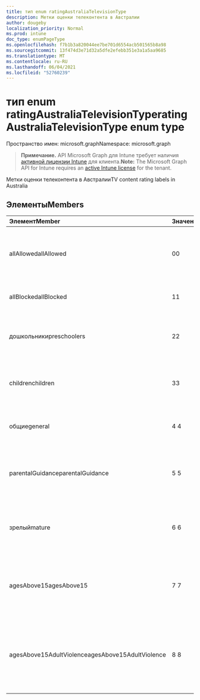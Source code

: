 ```yaml
---
title: тип enum ratingAustraliaTelevisionType
description: Метки оценки телеконтента в Австралии
author: dougeby
localization_priority: Normal
ms.prod: intune
doc_type: enumPageType
ms.openlocfilehash: f7b1b3a820044ee7be701d6554acb501565b8a98
ms.sourcegitcommit: 13f474d3e71d32a5dfe2efebb351e3a1a5aa9685
ms.translationtype: MT
ms.contentlocale: ru-RU
ms.lasthandoff: 06/04/2021
ms.locfileid: "52760239"
---
```

# <a name="ratingaustraliatelevisiontype-enum-type"></a><span data-ttu-id="04e28-103">тип enum ratingAustraliaTelevisionType</span><span class="sxs-lookup"><span data-stu-id="04e28-103">ratingAustraliaTelevisionType enum type</span></span>

<span data-ttu-id="04e28-104">Пространство имен: microsoft.graph</span><span class="sxs-lookup"><span data-stu-id="04e28-104">Namespace: microsoft.graph</span></span>

> <span data-ttu-id="04e28-105">**Примечание.** API Microsoft Graph для Intune требует наличия [активной лицензии Intune](https://go.microsoft.com/fwlink/?linkid=839381) для клиента.</span><span class="sxs-lookup"><span data-stu-id="04e28-105">**Note:** The Microsoft Graph API for Intune requires an [active Intune license](https://go.microsoft.com/fwlink/?linkid=839381) for the tenant.</span></span>

<span data-ttu-id="04e28-106">Метки оценки телеконтента в Австралии</span><span class="sxs-lookup"><span data-stu-id="04e28-106">TV content rating labels in Australia</span></span>

## <a name="members"></a><span data-ttu-id="04e28-107">Элементы</span><span class="sxs-lookup"><span data-stu-id="04e28-107">Members</span></span>
|<span data-ttu-id="04e28-108">Элемент</span><span class="sxs-lookup"><span data-stu-id="04e28-108">Member</span></span>|<span data-ttu-id="04e28-109">Значение</span><span class="sxs-lookup"><span data-stu-id="04e28-109">Value</span></span>|<span data-ttu-id="04e28-110">Описание</span><span class="sxs-lookup"><span data-stu-id="04e28-110">Description</span></span>|
|:---|:---|:---|
|<span data-ttu-id="04e28-111">allAllowed</span><span class="sxs-lookup"><span data-stu-id="04e28-111">allAllowed</span></span>|<span data-ttu-id="04e28-112">0</span><span class="sxs-lookup"><span data-stu-id="04e28-112">0</span></span>|<span data-ttu-id="04e28-113">Значение по умолчанию, разрешить все содержимого тв-шоу</span><span class="sxs-lookup"><span data-stu-id="04e28-113">Default value, allow all TV shows content</span></span>|
|<span data-ttu-id="04e28-114">allBlocked</span><span class="sxs-lookup"><span data-stu-id="04e28-114">allBlocked</span></span>|<span data-ttu-id="04e28-115">1</span><span class="sxs-lookup"><span data-stu-id="04e28-115">1</span></span>|<span data-ttu-id="04e28-116">Не разрешайте контент тв-шоу</span><span class="sxs-lookup"><span data-stu-id="04e28-116">Do not allow any TV shows content</span></span>|
|<span data-ttu-id="04e28-117">дошкольники</span><span class="sxs-lookup"><span data-stu-id="04e28-117">preschoolers</span></span>|<span data-ttu-id="04e28-118">2</span><span class="sxs-lookup"><span data-stu-id="04e28-118">2</span></span>|<span data-ttu-id="04e28-119">Классификация P предназначена для дошкольников</span><span class="sxs-lookup"><span data-stu-id="04e28-119">The P classification is intended for preschoolers</span></span>|
|<span data-ttu-id="04e28-120">children</span><span class="sxs-lookup"><span data-stu-id="04e28-120">children</span></span>|<span data-ttu-id="04e28-121">3</span><span class="sxs-lookup"><span data-stu-id="04e28-121">3</span></span>|<span data-ttu-id="04e28-122">Классификация C предназначена для детей до 14 лет</span><span class="sxs-lookup"><span data-stu-id="04e28-122">The C classification is intended for children under 14</span></span>|
|<span data-ttu-id="04e28-123">общие</span><span class="sxs-lookup"><span data-stu-id="04e28-123">general</span></span>|<span data-ttu-id="04e28-124">4 </span><span class="sxs-lookup"><span data-stu-id="04e28-124">4</span></span>|<span data-ttu-id="04e28-125">Классификация G подходит для всех возрастов</span><span class="sxs-lookup"><span data-stu-id="04e28-125">The G classification is suitable for all ages</span></span>|
|<span data-ttu-id="04e28-126">parentalGuidance</span><span class="sxs-lookup"><span data-stu-id="04e28-126">parentalGuidance</span></span>|<span data-ttu-id="04e28-127">5 </span><span class="sxs-lookup"><span data-stu-id="04e28-127">5</span></span>|<span data-ttu-id="04e28-128">Классификация PG рекомендуется для молодых зрителей</span><span class="sxs-lookup"><span data-stu-id="04e28-128">The PG classification is recommended for young viewers</span></span>|
|<span data-ttu-id="04e28-129">зрелый</span><span class="sxs-lookup"><span data-stu-id="04e28-129">mature</span></span>|<span data-ttu-id="04e28-130">6 </span><span class="sxs-lookup"><span data-stu-id="04e28-130">6</span></span>|<span data-ttu-id="04e28-131">Классификация M рекомендуется для зрителей старше 15 лет</span><span class="sxs-lookup"><span data-stu-id="04e28-131">The M classification is recommended for viewers over 15</span></span>|
|<span data-ttu-id="04e28-132">agesAbove15</span><span class="sxs-lookup"><span data-stu-id="04e28-132">agesAbove15</span></span>|<span data-ttu-id="04e28-133">7 </span><span class="sxs-lookup"><span data-stu-id="04e28-133">7</span></span>|<span data-ttu-id="04e28-134">Классификация MA15+ не подходит для зрителей в возрасте до 15 лет</span><span class="sxs-lookup"><span data-stu-id="04e28-134">The MA15+ classification is not suitable for viewers under 15</span></span>|
|<span data-ttu-id="04e28-135">agesAbove15AdultViolence</span><span class="sxs-lookup"><span data-stu-id="04e28-135">agesAbove15AdultViolence</span></span>|<span data-ttu-id="04e28-136">8 </span><span class="sxs-lookup"><span data-stu-id="04e28-136">8</span></span>|<span data-ttu-id="04e28-137">Классификация AV15+ не подходит для зрителей в возрасте до 15 лет, для взрослых</span><span class="sxs-lookup"><span data-stu-id="04e28-137">The AV15+ classification is not suitable for viewers under 15, adult violence-specific</span></span>|




